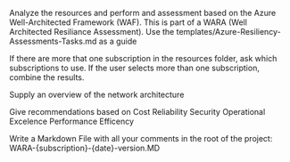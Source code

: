 Analyze the resources and perform and assessment based on the Azure Well-Architected Framework (WAF). This is part of a WARA (Well Architected Resiliance Assessment). 
Use the templates/Azure-Resiliency-Assessments-Tasks.md as a guide

If there are more that one subscription in the resources folder, ask which subscriptions to use. If the user selects more than one subscription, combine the results.

Supply an overview of the network architecture

Give recommendations based on
Cost
Reliability
Security
Operational Excelence
Performance Efficency

Write a Markdown File with all your comments in the root of the project: WARA-{subscription}-{date}-version.MD
